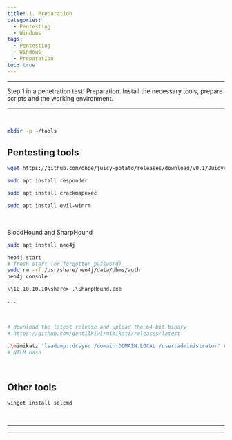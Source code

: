```yaml
---
title: 1. Preparation
categories:
  - Pentesting
  - Windows
tags:
  - Pentesting
  - Windows
  - Preparation
toc: true
---
```


---
Step 1 in a penetration test: Preparation.
Install the necessary tools, prepare scripts and the working environment.

---
<!-- more -->

<br>

```bash Create a dedicated directory (stay organized)
mkdir -p ~/tools
```

## Pentesting tools
```bash JuiciPotato.exe - privesc from service acc to system
wget https://github.com/ohpe/juicy-potato/releases/download/v0.1/JuicyPotato.exe ~/tools/JuicyPotato.exe
```

```bash Responder
sudo apt install responder
```

```bash crackmapexec - Swiss Army knife for Win/AD environments
sudo apt install crackmapexec
```

```bash evilwinrm - WinRM shell
sudo apt install evil-winrm
```

<br> 

BloodHound and SharpHound
```bash BloodHound
sudo apt install neo4j

neo4j start
# fresh start (or forgotten password)
sudo rm -rf /usr/share/neo4j/data/dbms/auth
neo4j console
```
```batch collect data with SharpHound (maybe share the binary in a SMB share)
\\10.10.10.10\share> .\SharpHound.exe
```
```bash Import the zip archive created into BloodHound
...
```

<br>

```bash Mimikatz
# download the latest release and upload the 64-bit binary 
# https://github.com/gentilkiwi/mimikatz/releases/latest

.\mimikatz 'lsadump::dcsync /domain:DOMAIN.LOCAL /user:administrator' exit
# NTLM hash
```

<br>

## Other tools
```batch sqlcmd (windows)
winget install sqlcmd
```

<br>

---
---
